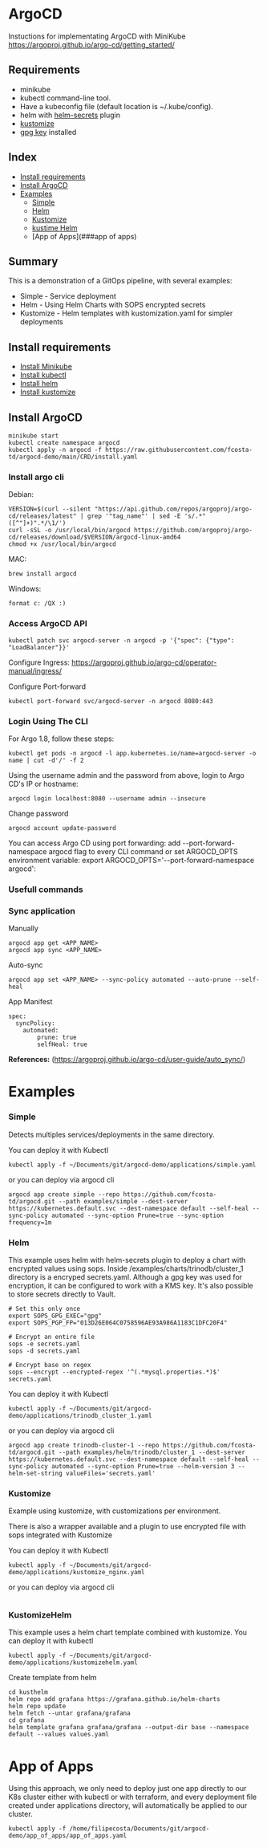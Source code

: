 # ArgoCD
Instuctions for implementating ArgoCD with MiniKube
https://argoproj.github.io/argo-cd/getting_started/

## Requirements
- minikube
- kubectl command-line tool.
- Have a kubeconfig file (default location is ~/.kube/config).
- helm with [helm-secrets](https://www.google.com) plugin
- [kustomize](https://github.com/kubernetes-sigs/kustomize)
- [gpg key](https://github.com/fcosta-td/argocd-demo/tree/main/dockerfile/argocd_demo_gpg.asc) installed

## Index
* [Install requirements](#install-requirements)
* [Install ArgoCD](#install-argocd)
* [Examples](##examples)
    * [Simple](###simple)
    * [Helm](###helm)
    * [Kustomize](###kustomize)
    * [kustime Helm](###kustomizehelm)
    * [App of Apps](###app of apps)

## Summary
This is a demonstration of a GitOps pipeline, with several examples:
* Simple - Service deployment
* Helm - Using Helm Charts with SOPS encrypted secrets
* Kustomize - Helm templates with kustomization.yaml for simpler deployments

## Install requirements
* [Install Minikube](https://minikube.sigs.k8s.io/docs/start/)
* [Install kubectl](https://kubernetes.io/docs/tasks/tools/install-kubectl/)
* [Install helm](https://helm.sh/docs/intro/install/)
* [Install kustomize](https://kubectl.docs.kubernetes.io/installation/kustomize/)

## Install ArgoCD
```
minikube start
kubectl create namespace argocd
kubectl apply -n argocd -f https://raw.githubusercontent.com/fcosta-td/argocd-demo/main/CRD/install.yaml
```

### Install argo cli
Debian:
```
VERSION=$(curl --silent "https://api.github.com/repos/argoproj/argo-cd/releases/latest" | grep '"tag_name"' | sed -E 's/.*"([^"]+)".*/\1/')
curl -sSL -o /usr/local/bin/argocd https://github.com/argoproj/argo-cd/releases/download/$VERSION/argocd-linux-amd64
chmod +x /usr/local/bin/argocd
```
MAC:
```
brew install argocd
```
Windows:
```
format c: /QX :)
```

### Access ArgoCD API
```
kubectl patch svc argocd-server -n argocd -p '{"spec": {"type": "LoadBalancer"}}'
```
Configure Ingress: https://argoproj.github.io/argo-cd/operator-manual/ingress/

Configure Port-forward
```
kubectl port-forward svc/argocd-server -n argocd 8080:443
```
### Login Using The CLI
For Argo 1.8, follow these steps:
```
kubectl get pods -n argocd -l app.kubernetes.io/name=argocd-server -o name | cut -d'/' -f 2
```
Using the username admin and the password from above, login to Argo CD's IP or hostname:
```
argocd login localhost:8080 --username admin --insecure
```
Change password
```
argocd account update-password
```
You can access Argo CD using port forwarding: add --port-forward-namespace argocd flag to every CLI command or set ARGOCD_OPTS environment variable: export ARGOCD_OPTS='--port-forward-namespace argocd':

### Usefull commands
### Sync application
Manually
```
argocd app get <APP_NAME>
argocd app sync <APP_NAME>
```
Auto-sync
```
argocd app set <APP_NAME> --sync-policy automated --auto-prune --self-heal
```
App Manifest
```
spec:
  syncPolicy:
    automated:
        prune: true
        selfHeal: true
```
**References:** (https://argoproj.github.io/argo-cd/user-guide/auto_sync/)

# Examples
### Simple
Detects multiples services/deployments in the same directory.

You can deploy it with Kubectl
```
kubectl apply -f ~/Documents/git/argocd-demo/applications/simple.yaml
```
or you can deploy via argocd cli
```
argocd app create simple --repo https://github.com/fcosta-td/argocd.git --path examples/simple --dest-server https://kubernetes.default.svc --dest-namespace default --self-heal --sync-policy automated --sync-option Prune=true --sync-option frequency=1m
```
### Helm
This example uses helm with helm-secrets plugin to deploy a chart with encrypted values using sops. Inside /examples/charts/trinodb/cluster_1 directory is a encryped secrets.yaml. Although a gpg key was used for encryption, it can be configured to work with a KMS key. It's also possible to store secrets directly to Vault.

```
# Set this only once
export SOPS_GPG_EXEC="gpg"
export SOPS_PGP_FP="013D26E064C0758596AE93A986A1183C1DFC20F4"

# Encrypt an entire file
sops -e secrets.yaml
sops -d secrets.yaml

# Encrypt base on regex
sops --encrypt --encrypted-regex '^(.*mysql.properties.*)$' secrets.yaml
```

You can deploy it with Kubectl
```
kubectl apply -f ~/Documents/git/argocd-demo/applications/trinodb_cluster_1.yaml
```
or you can deploy via argocd cli
```
argocd app create trinodb-cluster-1 --repo https://github.com/fcosta-td/argocd.git --path examples/helm/trinodb/cluster_1 --dest-server https://kubernetes.default.svc --dest-namespace default --self-heal --sync-policy automated --sync-option Prune=true --helm-version 3 --helm-set-string valueFiles='secrets.yaml'
```
### Kustomize
Example using kustomize, with customizations per environment.

There is also a wrapper available and a plugin to use encrypted file with sops integrated with Kustomize

You can deploy it with Kubectl
```
kubectl apply -f ~/Documents/git/argocd-demo/applications/kustomize_nginx.yaml
```
or you can deploy via argocd cli
```

```

### KustomizeHelm
This example uses a helm chart template combined with kustomize.
You can deploy it with kubectl
```
kubectl apply -f ~/Documents/git/argocd-demo/applications/kustomizehelm.yaml
```

Create template from helm
```
cd kusthelm
helm repo add grafana https://grafana.github.io/helm-charts
helm repo update
helm fetch --untar grafana/grafana
cd grafana
helm template grafana grafana/grafana --output-dir base --namespace default --values values.yaml
```

# App of Apps
Using this approach, we only need to deploy just one app directly to our K8s cluster either with kubectl or with terraform, and every deployment file created under applications directory, will automatically be applied to our cluster.

```
kubectl apply -f /home/filipecosta/Documents/git/argocd-demo/app_of_apps/app_of_apps.yaml
```
